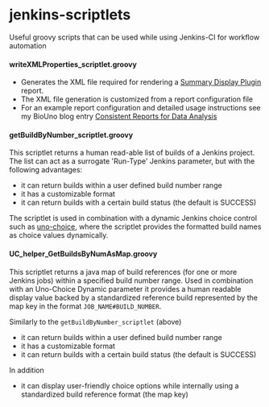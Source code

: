 jenkins-scriptlets
==================

Useful groovy scripts that can be used while using Jenkins-CI for workflow automation
#### writeXMLProperties_scriptlet.groovy
  * Generates the XML file required for rendering a [Summary Display Plugin](https://wiki.jenkins-ci.org/display/JENKINS/Summary+Display+Plugin) report.
  * The XML file generation is customized from a report configuration file
  * For an example report configuration and detailed usage instructions see my BioUno blog entry [Consistent Reports for Data Analysis](http://biouno.org/2014/07/07/Consistent-Reports-for-Data-Analysis)

#### getBuildByNumber_scriptlet.groovy
This scriptlet returns a human read-able list of builds of a Jenkins project. The list can act as a surrogate 'Run-Type' Jenkins parameter, but with the following advantages:
  * it can return builds within a user defined build number range
  * it has a customizable format
  * it can return builds with a certain build status (the default is SUCCESS)
  
The scriptlet is used in combination with a dynamic Jenkins choice control such as [uno-choice](https://github.com/biouno/uno-choice-plugin), where the scriptlet provides the formatted build names as choice values dynamically.

#### UC_helper_GetBuildsByNumAsMap.groovy
This scriptlet returns a java map of build references (for one or more Jenkins jobs) within a specified build number range. Used in combination with an Uno-Choice Dynamic parameter it provides a human readable display value backed by a standardized reference build represented by the map key in the format `JOB_NAME#BUILD_NUMBER`.

Similarly to the `getBuildByNumber_scriptlet` (above)
  * it can return builds within a user defined build number range
  * it has a customizable format
  * it can return builds with a certain build status (the default is SUCCESS)

In addition
  * it can display user-friendly choice options while internally using a standardized build reference format (the map key)
